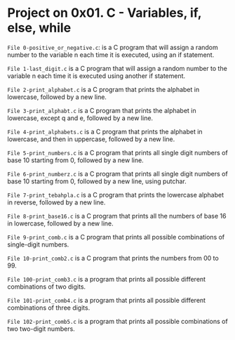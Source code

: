 # Project on 0x01. C - Variables, if, else, while

 `File 0-positive_or_negative.c`: is a C program that will assign a random number to the variable n each time it is executed, using an if statement.

 `File 1-last_digit.c` is a C program that will assign a random number to the variable n each time it is executed using another if statement.

 `File 2-print_alphabet.c` is a C program that prints the alphabet in lowercase, followed by a new line.

 `File 3-print_alphabt.c` is a C program that prints the alphabet in lowercase, except q and e, followed by a new line.

 `File 4-print_alphabets.c` is a C program that prints the alphabet in lowercase, and then in uppercase, followed by a new line.

 `File 5-print_numbers.c` is a C program that prints all single digit numbers of base 10 starting from 0, followed by a new line.

 `File 6-print_numberz.c` is a C program that prints all single digit numbers of base 10 starting from 0, followed by a new line, using putchar.

 `File 7-print_tebahpla.c` is a C program that prints the lowercase alphabet in reverse, followed by a new line.

 `File 8-print_base16.c` is a C program that prints all the numbers of base 16 in lowercase, followed by a new line.

 `File 9-print_comb.c` is a C program that prints all possible combinations of single-digit numbers.

 `File 10-print_comb2.c` is a C program that prints the numbers from 00 to 99.

 `File 100-print_comb3.c` is a program that prints all possible different combinations of two digits.

 `File 101-print_comb4.c` is a program that prints all possible different combinations of three digits.

 `File 102-print_comb5.c` is a program that prints all possible combinations of two two-digit numbers.
